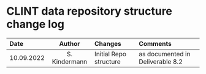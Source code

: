 # CLINT data repository structure change log


| Date      | Author        | Changes      | Comments           |
| :--- | :---: | :--- | :--- |
| 10.09.2022 | S. Kindermann | Initial Repo structure | as documented in Deliverable 8.2 | 

